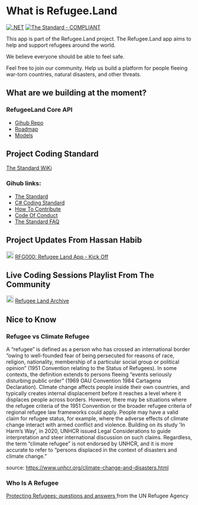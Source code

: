 # What is Refugee.Land

[![.NET](https://github.com/hassanhabib/Taarafo.Web/actions/workflows/dotnet.yml/badge.svg)](https://github.com/hassanhabib/refugee.core/actions/workflows/dotnet.yml) [![The Standard - COMPLIANT](https://img.shields.io/badge/The\_Standard-COMPLIANT-2ea44f)](https://github.com/hassanhabib/The-Standard)

This app is part of the Refugee.Land project. The Refugee.Land app aims to help and support refugees around the world.

We believe everyone should be able to feel safe.

Feel free to join our community. Help us build a platform for people fleeing war-torn countries, natural disasters, and other threats.

## What are we building at the moment?

### RefugeeLand Core API
* [Gihub Repo](https://github.com/hassanhabib/Refugee.Core)
* [Roadmap](https://docs.refugee.land/roadmap)
* [Models](https://docs.refugee.land/docs/refugeeland.core/models)

## Project Coding Standard

[The Standard WiKi](https://docs.refugee.land/v/the-standard-faq/the-standard-wiki/0-introduction)

### Gihub links:

* [The Standard](https://github.com/hassanhabib/The-Standard)
* [C# Coding Standard](https://github.com/hassanhabib/CSharpCodingStandard)
* [How To Contribute](https://github.com/hassanhabib/Refugee.Core/blob/main/CONTRIBUTING.md)
* [Code Of Conduct](https://github.com/hassanhabib/Refugee.Core/blob/main/CODE\_OF\_CONDUCT.md)
* [The Standard FAQ](https://github.com/ElbekDeveloper/The-Standard-FAQ)

## Project Updates From Hassan Habib

<img width=20 src="https://www.searchmarketingaustralia.com.au/wp-content/uploads/2017/10/original_images_YouTube.png" alt="" data-size="line"> [RFG000: Refugee Land App - Kick Off](https://www.youtube.com/watch?v=Xc88O841rT4\&t=137s)

## Live Coding Sessions Playlist From The Community

<img width=20 src="https://www.searchmarketingaustralia.com.au/wp-content/uploads/2017/10/original_images_YouTube.png" alt="" data-size="line"> [Refugee Land Archive](https://www.youtube.com/watch?v=Zia-4Jwx6hY\&list=PLT0Ot-qg4JPKfEfMIv\_WrSaur4dVgPc1p)

## Nice to Know

### Refugee vs Climate Refugee

A “refugee” is defined as a person who has crossed an international border “owing to well-founded fear of being persecuted for reasons of race, religion, nationality, membership of a particular social group or political opinion” (1951 Convention relating to the Status of Refugees). In some contexts, the definition extends to persons fleeing “events seriously disturbing public order” (1969 OAU Convention 1984 Cartagena Declaration). Climate change affects people inside their own countries, and typically creates internal displacement before it reaches a level where it displaces people across borders. However, there may be situations where the refugee criteria of the 1951 Convention or the broader refugee criteria of regional refugee law frameworks could apply. People may have a valid claim for refugee status, for example, where the adverse effects of climate change interact with armed conflict and violence. Building on its study 'In Harm’s Way’, in 2020, UNHCR issued Legal Considerations to guide interpretation and steer international discussion on such claims. Regardless, the term “climate refugee” is not endorsed by UNHCR, and it is more accurate to refer to “persons displaced in the context of disasters and climate change.”

source: https://www.unhcr.org/climate-change-and-disasters.html

### Who Is A Refugee

[Protecting Refugees: questions and answers ](https://www.unhcr.org/publications/brochures/3b779dfe2/protecting-refugees-questions-answers.html)from the UN Refugee Agency
